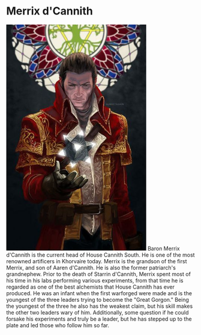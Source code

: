 # Merrix d'Cannith
![](./merrix-dcannith.jpg)
Baron Merrix d'Cannith is the current head of House Cannith South. He is one of the most renowned artificers in Khorvaire today.
Merrix is the grandson of the first Merrix, and son of Aaren d'Cannith. He is also the former patriarch's grandnephew. Prior to the death of Starrin d'Cannith, Merrix spent most of his time in his labs performing various experiments, from that time he is regarded as one of the best alchemists that House Cannith has ever produced. He was an infant when the first warforged were made and is the youngest of the three leaders trying to become the "Great Gorgon." Being the youngest of the three he also has the weakest claim, but his skill makes the other two leaders wary of him. Additionally, some question if he could forsake his experiments and truly be a leader, but he has stepped up to the plate and led those who follow him so far.
